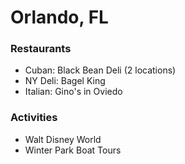 # Orlando, FL

### Restaurants
- Cuban: Black Bean Deli (2 locations)
- NY Deli: Bagel King
- Italian: Gino's in Oviedo

### Activities
- Walt Disney World
- Winter Park Boat Tours
